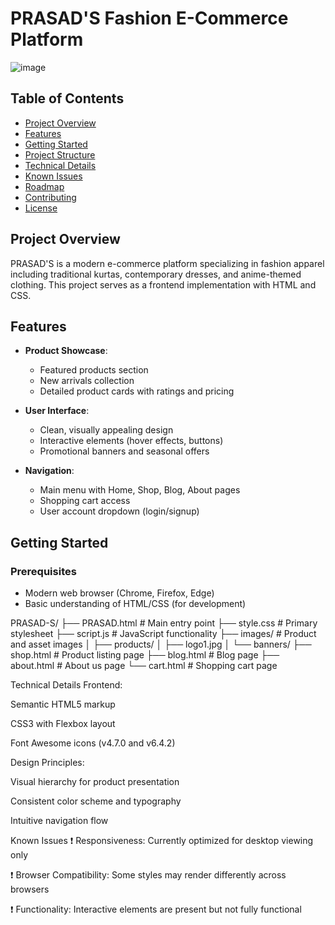 # PRASAD'S Fashion E-Commerce Platform

![image](https://github.com/user-attachments/assets/f0ed53ad-6b02-4ee5-ba9a-c32758084fc4)


## Table of Contents
- [Project Overview](#project-overview)
- [Features](#features)
- [Getting Started](#getting-started)
- [Project Structure](#project-structure)
- [Technical Details](#technical-details)
- [Known Issues](#known-issues)
- [Roadmap](#roadmap)
- [Contributing](#contributing)
- [License](#license)

## Project Overview
PRASAD'S is a modern e-commerce platform specializing in fashion apparel including traditional kurtas, contemporary dresses, and anime-themed clothing. This project serves as a frontend implementation with HTML and CSS.

## Features
- **Product Showcase**:
  - Featured products section
  - New arrivals collection
  - Detailed product cards with ratings and pricing

- **User Interface**:
  - Clean, visually appealing design
  - Interactive elements (hover effects, buttons)
  - Promotional banners and seasonal offers

- **Navigation**:
  - Main menu with Home, Shop, Blog, About pages
  - Shopping cart access
  - User account dropdown (login/signup)

## Getting Started

### Prerequisites
- Modern web browser (Chrome, Firefox, Edge)
- Basic understanding of HTML/CSS (for development)

PRASAD-S/
├── PRASAD.html          # Main entry point
├── style.css            # Primary stylesheet
├── script.js            # JavaScript functionality
├── images/              # Product and asset images
│   ├── products/
│   ├── logo1.jpg
│   └── banners/
├── shop.html            # Product listing page
├── blog.html            # Blog page
├── about.html           # About us page
└── cart.html            # Shopping cart page


Technical Details
Frontend:

Semantic HTML5 markup

CSS3 with Flexbox layout

Font Awesome icons (v4.7.0 and v6.4.2)

Design Principles:

Visual hierarchy for product presentation

Consistent color scheme and typography

Intuitive navigation flow

Known Issues
❗ Responsiveness: Currently optimized for desktop viewing only

❗ Browser Compatibility: Some styles may render differently across browsers

❗ Functionality: Interactive elements are present but not fully functional
